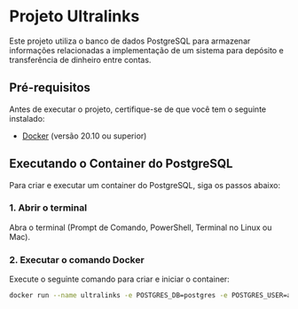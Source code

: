 # Projeto Ultralinks

Este projeto utiliza o banco de dados PostgreSQL para armazenar informações relacionadas a implementação de um sistema para depósito e transferência de dinheiro entre contas.

## Pré-requisitos

Antes de executar o projeto, certifique-se de que você tem o seguinte instalado:

- [Docker](https://docs.docker.com/get-docker/) (versão 20.10 ou superior)

## Executando o Container do PostgreSQL

Para criar e executar um container do PostgreSQL, siga os passos abaixo:

### 1. Abrir o terminal

Abra o terminal (Prompt de Comando, PowerShell, Terminal no Linux ou Mac).

### 2. Executar o comando Docker

Execute o seguinte comando para criar e iniciar o container:

```bash
docker run --name ultralinks -e POSTGRES_DB=postgres -e POSTGRES_USER=admin -e POSTGRES_PASSWORD=admin -p 5432:5432 -d postgres:13
